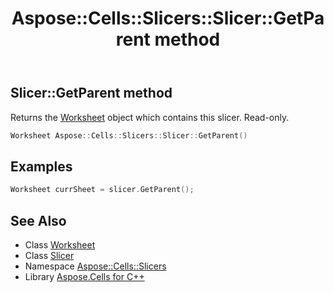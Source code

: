 ﻿---
title: Aspose::Cells::Slicers::Slicer::GetParent method
linktitle: GetParent
second_title: Aspose.Cells for C++ API Reference
description: 'Aspose::Cells::Slicers::Slicer::GetParent method. Returns the Worksheet object which contains this slicer. Read-only in C++.'
type: docs
weight: 2400
url: /cpp/aspose.cells.slicers/slicer/getparent/
---
## Slicer::GetParent method


Returns the [Worksheet](../../../aspose.cells/worksheet/) object which contains this slicer. Read-only.

```cpp
Worksheet Aspose::Cells::Slicers::Slicer::GetParent()
```


## Examples


```cpp
Worksheet currSheet = slicer.GetParent();
```

## See Also

* Class [Worksheet](../../../aspose.cells/worksheet/)
* Class [Slicer](../)
* Namespace [Aspose::Cells::Slicers](../../)
* Library [Aspose.Cells for C++](../../../)
